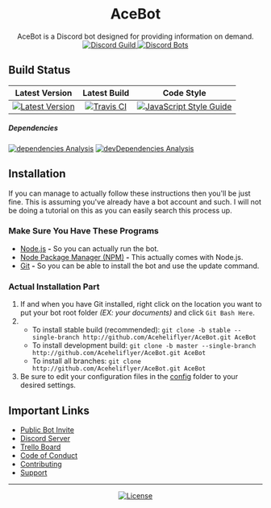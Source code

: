 <div align="center">
  <h1 align="center"><b>AceBot</b></h1>
  AceBot is a Discord bot designed for providing information on demand.<br />
  <a href="http://discord.gg/8QebTbk" title="Discord Guild">
    <img src="http://discordapp.com/api/guilds/374405739382439947/embed.png?style=shield" alt="Discord Guild" />
  </a>
  <a href="http://discordbots.org/bot/253254587341996032" title="Discord Bots">
    <img src="http://discordbots.org/api/widget/servers/253254587341996032.svg" alt="Discord Bots" />
  </a>
</div>

<!-- markdownlint-disable MD002 MD041 -->

## Build Status

<!-- markdownlint-enable MD002 MD041 -->

|                                                                                         Latest Version                                                                                        |                                                                 Latest Build                                                                 |                                                                           Code Style                                                                           |
|:---------------------------------------------------------------------------------------------------------------------------------------------------------------------------------------------:|:--------------------------------------------------------------------------------------------------------------------------------------------:|:--------------------------------------------------------------------------------------------------------------------------------------------------------------:|
| [![Latest Version](http://img.shields.io/github/package-json/v/Aceheliflyer/AceBot.svg?colorB=green&style=flat-square)](http://github.com/Aceheliflyer/AceBot/commit/master "Latest Version") | [![Travis CI](http://img.shields.io/travis/Aceheliflyer/AceBot.svg?style=flat-square)](http://travis-ci.org/Aceheliflyer/AceBot "Travis CI") | [![JavaScript Style Guide](http://img.shields.io/badge/code_style-standard-brightgreen.svg?style=flat-square)](http://standardjs.com "JavaScript Style Guide") |
<!-- markdownlint-disable MD001 -->

##### Dependencies

<!-- markdownlint-enable MD001 -->

[![dependencies Analysis](http://img.shields.io/david/Aceheliflyer/AceBot.svg?style=flat-square)](http://david-dm.org/Aceheliflyer/AceBot "dependencies Analysis")
[![devDependencies Analysis](http://img.shields.io/david/dev/Aceheliflyer/AceBot.svg?style=flat-square)](http://david-dm.org/Aceheliflyer/AceBot?type=dev "devDependencies Analysis")

## Installation

If you can manage to actually follow these instructions then you'll be just fine. This is assuming you've already have a bot account and such. I will not be doing a tutorial on this as you can easily search this process up.

### Make Sure You Have These Programs

- [Node.js](http://nodejs.org/en/download/current "Node.js") **-** So you can actually run the bot.
- [Node Package Manager (NPM)](http://npmjs.com "NPM") **-** This actually comes with Node.js.
- [Git](http://git-scm.com/download "Git SCM") **-** So you can be able to install the bot and use the update command.

### Actual Installation Part

<!-- markdownlint-disable MD004 MD029 -->

1. If and when you have Git installed, right click on the location you want to put your bot root folder _(EX: your documents)_ and click `Git Bash Here`.
2. - To install stable build (recommended): `git clone -b stable --single-branch http://github.com/Aceheliflyer/AceBot.git AceBot`
   - To install development build: `git clone -b master --single-branch http://github.com/Aceheliflyer/AceBot.git AceBot`
   - To install all branches: `git clone http://github.com/Aceheliflyer/AceBot.git AceBot`
3. Be sure to edit your configuration files in the [config](http://github.com/Aceheliflyer/AceBot/blob/master/config "Configuration") folder to your desired settings.

<!-- markdownlint-enable MD004 MD029 -->

## Important Links

- [Public Bot Invite](http://discordapp.com/oauth2/authorize?client_id=253254587341996032&permissions=0&scope=bot "Public Bot Invite")
- [Discord Server](http://discord.gg/8QebTbk "Discord Server")
- [Trello Board](http://trello.com/b/YU3307Hi "Trello Board")
- [Code of Conduct](http://github.com/Aceheliflyer/AceBot/blob/master/.github/CODE_OF_CONDUCT.md "Code of Conduct")
- [Contributing](http://github.com/Aceheliflyer/AceBot/blob/master/.github/CONTRIBUTING.md "Contributing")
- [Support](http://github.com/Aceheliflyer/AceBot/blob/master/.github/SUPPORT.md "Support")

---

<p align="center">
  <a href="http://github.com/Aceheliflyer/AceBot/blob/master/LICENSE.txt" title="License">
    <img src="http://img.shields.io/github/license/Aceheliflyer/AceBot.svg?style=for-the-badge" alt="License">
  </a>
</p>
